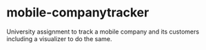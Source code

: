# mobile-companytracker
University assignment to track a mobile company and its customers including a visualizer to do the same.
